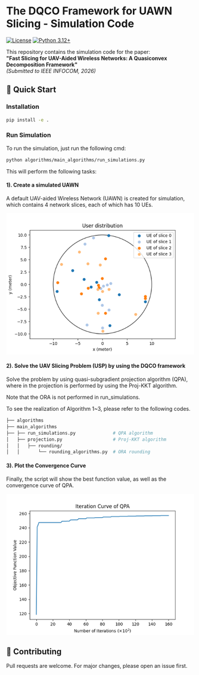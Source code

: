 # The DQCO Framework for UAWN Slicing - Simulation Code

[![License](https://img.shields.io/badge/license-MIT-blue.svg)](LICENSE)
[![Python 3.12+](https://img.shields.io/badge/python-3.12%2B-blue)](https://www.python.org/)

This repository contains the simulation code for the paper:  
**"Fast Slicing for UAV-Aided Wireless Networks: A
Quasiconvex Decomposition Framework"**  
*(Submitted to IEEE INFOCOM, 2026)*


## 🚀 Quick Start
### Installation
```bash
pip install -e .
```

### Run Simulation

To run the simulation, just run the following cmd:
```bash
python algorithms/main_algorithms/run_simulations.py
```
This will perform the following tasks:
#### 1). Create a simulated UAWN
A default UAV-aided Wireless Network (UAWN) is created for simulation, which contains 4 network slices, each of which has 10 UEs.

![The simulated UAWN](algorithms/main_algorithms/Simulated_UAWN.png)

#### 2). Solve the UAV Slicing Problem (USP) by using the DQCO framework

Solve the problem by using quasi-subgradient projection algorithm (QPA), where in the projection
is performed by using the Proj-KKT algorithm.

Note that the ORA is not performed in run_simulations.

To see the realization of Algorithm 1~3, please refer to the following codes.

```bash
├── algorithms
├── main_algorithms
├── ├── run_simulations.py              # QPA algorithm   
│   ├── projection.py                   # Proj-KKT algorithm
│   │   ├── rounding/
│   │       └── rounding_algorithms.py  # ORA rounding
```

#### 3). Plot the Convergence Curve
Finally, the script will show the best function value, as well as the convergence curve of QPA.

![The simulated UAWN](algorithms/main_algorithms/Convergence_curve.png)


## 🤝 Contributing
Pull requests are welcome. For major changes, please open an issue first.
